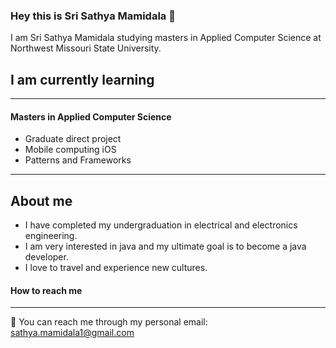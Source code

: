 ### Hey this is Sri Sathya Mamidala 👋
I am Sri Sathya Mamidala studying masters in Applied Computer Science at Northwest Missouri State University.



## I am currently learning
---
#### Masters in Applied Computer Science
* Graduate direct project
* Mobile computing iOS
* Patterns and Frameworks

---
## About me
* I have completed my undergraduation in electrical and electronics engineering.
* I am very interested in java and my ultimate goal is to become a java developer.
* I love to travel and experience new cultures.







#### How to reach me 
---
📧 You can reach me through my personal email: sathya.mamidala1@gmail.com

